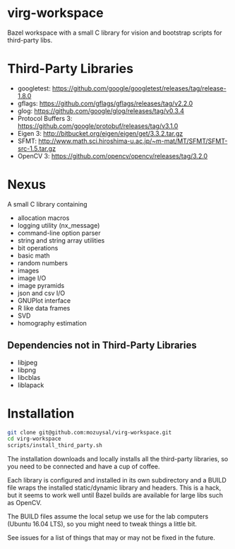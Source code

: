 # virg-workspace
Bazel workspace with a small C library for vision and bootstrap scripts for third-party libs.

# Third-Party Libraries
- googletest: https://github.com/google/googletest/releases/tag/release-1.8.0
- gflags: https://github.com/gflags/gflags/releases/tag/v2.2.0
- glog: https://github.com/google/glog/releases/tag/v0.3.4
- Protocol Buffers 3: https://github.com/google/protobuf/releases/tag/v3.1.0
- Eigen 3: http://bitbucket.org/eigen/eigen/get/3.3.2.tar.gz
- SFMT: http://www.math.sci.hiroshima-u.ac.jp/~m-mat/MT/SFMT/SFMT-src-1.5.tar.gz
- OpenCV 3: https://github.com/opencv/opencv/releases/tag/3.2.0

# Nexus
A small C library containing
- allocation macros
- logging utility (nx_message)
- command-line option parser
- string and string array utilities
- bit operations
- basic math
- random numbers
- images
- image I/O
- image pyramids
- json and csv I/O
- GNUPlot interface
- R like data frames
- SVD
- homography estimation

## Dependencies not in Third-Party Libraries
- libjpeg
- libpng
- libcblas
- liblapack

# Installation

```bash
git clone git@github.com:mozuysal/virg-workspace.git
cd virg-workspace
scripts/install_third_party.sh
```
The installation downloads and locally installs all the third-party libraries, so you need to be connected and have a cup of coffee.

Each library is configured and installed in its own subdirectory and a BUILD file wraps the installed static/dynamic library and headers. This is a hack, but it seems to work well until Bazel builds are available for large libs such as OpenCV.

The BUILD files assume the local setup we use for the lab computers (Ubuntu 16.04 LTS), so you might need to tweak things a little bit.

See issues for a list of things that may or may not be fixed in the future.


